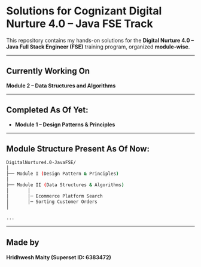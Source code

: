 # Solutions for Cognizant Digital Nurture 4.0 – Java FSE Track

This repository contains my hands-on solutions for the **Digital Nurture 4.0 – Java Full Stack Engineer (FSE)** training program, organized **module-wise**.

---

## Currently Working On

**Module 2 – Data Structures and Algorithms**

---

## Completed As Of Yet:

- **Module 1 – Design Patterns & Principles**

---

## Module Structure Present As Of Now:

```bash
DigitalNurture4.0-JavaFSE/
│
├── Module I (Design Pattern & Principles)
│
├── Module II (Data Structures & Algorithms)
│       │
│       │─ Ecommerce Platform Search
│       │─ Sorting Customer Orders
│

...
```

---

## Made by

#### Hridhwesh Maity (Superset ID: 6383472)
